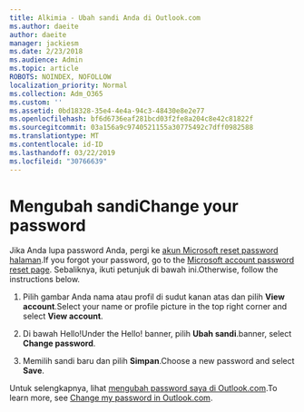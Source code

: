```yaml
---
title: Alkimia - Ubah sandi Anda di Outlook.com
ms.author: daeite
author: daeite
manager: jackiesm
ms.date: 2/23/2018
ms.audience: Admin
ms.topic: article
ROBOTS: NOINDEX, NOFOLLOW
localization_priority: Normal
ms.collection: Adm_O365
ms.custom: ''
ms.assetid: 0bd18328-35e4-4e4a-94c3-48430e8e2e77
ms.openlocfilehash: bf6d6736eaf281bcd03f2fe8a204c8e42c81822f
ms.sourcegitcommit: 03a156a9c9740521155a30775492c7dff0982588
ms.translationtype: MT
ms.contentlocale: id-ID
ms.lasthandoff: 03/22/2019
ms.locfileid: "30766639"
---
```

# <a name="change-your-password"></a><span data-ttu-id="f13b8-102">Mengubah sandi</span><span class="sxs-lookup"><span data-stu-id="f13b8-102">Change your password</span></span>

<span data-ttu-id="f13b8-103">Jika Anda lupa password Anda, pergi ke [akun Microsoft reset password halaman](https://go.microsoft.com/fwlink/p/?linkid=841909).</span><span class="sxs-lookup"><span data-stu-id="f13b8-103">If you forgot your password, go to the [Microsoft account password reset page](https://go.microsoft.com/fwlink/p/?linkid=841909).</span></span> <span data-ttu-id="f13b8-104">Sebaliknya, ikuti petunjuk di bawah ini.</span><span class="sxs-lookup"><span data-stu-id="f13b8-104">Otherwise, follow the instructions below.</span></span>
  
1. <span data-ttu-id="f13b8-105">Pilih gambar Anda nama atau profil di sudut kanan atas dan pilih **View account**.</span><span class="sxs-lookup"><span data-stu-id="f13b8-105">Select your name or profile picture in the top right corner and select **View account**.</span></span> 
    
2. <span data-ttu-id="f13b8-106">Di bawah Hello!</span><span class="sxs-lookup"><span data-stu-id="f13b8-106">Under the Hello!</span></span> <span data-ttu-id="f13b8-107">banner, pilih **Ubah sandi**.</span><span class="sxs-lookup"><span data-stu-id="f13b8-107">banner, select **Change password**.</span></span> 
    
3. <span data-ttu-id="f13b8-108">Memilih sandi baru dan pilih **Simpan**.</span><span class="sxs-lookup"><span data-stu-id="f13b8-108">Choose a new password and select **Save**.</span></span> 
    
<span data-ttu-id="f13b8-109">Untuk selengkapnya, lihat [mengubah password saya di Outlook.com](https://support.office.com/article/2138d690-811c-4545-b2f3-e4dbe80c9735.aspx).</span><span class="sxs-lookup"><span data-stu-id="f13b8-109">To learn more, see [Change my password in Outlook.com](https://support.office.com/article/2138d690-811c-4545-b2f3-e4dbe80c9735.aspx).</span></span>
  

